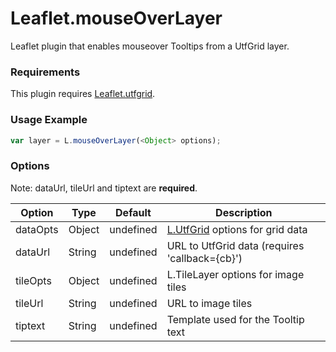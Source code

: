 # Leaflet.mouseOverLayer

Leaflet plugin that enables mouseover Tooltips from a UtfGrid layer.

### Requirements

This plugin requires [Leaflet.utfgrid](https://github.com/danzel/Leaflet.utfgrid).

### Usage Example

```js
var layer = L.mouseOverLayer(<Object> options);
```

### Options
  
Note: dataUrl, tileUrl and tiptext are **required**.

| Option | Type | Default | Description |
| ------ | ------ | ------ | ------ |
| dataOpts | Object | undefined | [L.UtfGrid](https://github.com/danzel/Leaflet.utfgrid) options for grid data |
| dataUrl | String | undefined | URL to UtfGrid data (requires 'callback={cb}') |
| tileOpts | Object | undefined | L.TileLayer options for image tiles |
| tileUrl | String | undefined | URL to image tiles |
| tiptext | String | undefined | Template used for the Tooltip text |
